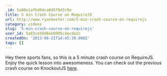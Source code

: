 ```yaml
---
_id: 5a88e1afbd6dca0d5f0d2c9a
title: 5 min Crash Course on RequireJS
url: http://www.ryankeeter.com/5-min-crash-course-on-requirejs
category: videos
slug: '5-min-crash-course-on-requirejs'
user_id: 5a83ce59d6eb0005c4ecda2c
createdOn: '2013-06-21T14:45:39.000Z'
tags: []
---
```


Hey there sports fans, so this is a 5 minute crash course on RequireJS. Enjoy the quick lesson into awesomeness. You can check out the previous crash course on KnockoutJS <a href="http://ryankeeter.com/7-min-crash-course-on-knockout-js" target="_blank">here</a>.
